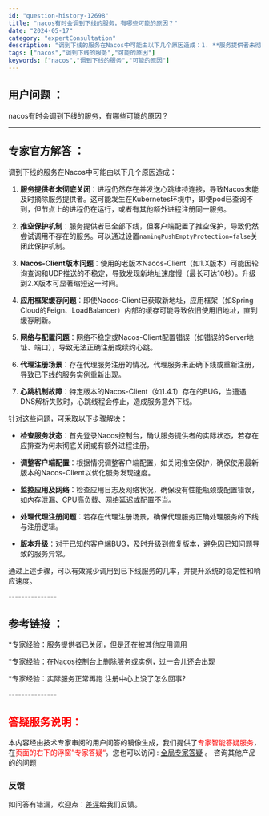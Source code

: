 ```yaml
---
id: "question-history-12698"
title: "nacos有时会调到下线的服务，有哪些可能的原因？"
date: "2024-05-17"
category: "expertConsultation"
description: "调到下线的服务在Nacos中可能由以下几个原因造成：1. **服务提供者未彻底关闭**：进程仍然存在并发送心跳维持连接，导致Nacos未能及时摘除服务提供者。这可能发生在Kubernetes环境中，即使pod已查询不到，但节点上的进程仍在运行，或者有其他额外进程注册同一服务。2. **推空保护机制*"
tags: ["nacos","调到下线的服务","可能的原因"]
keywords: ["nacos","调到下线的服务","可能的原因"]
---
```


## 用户问题 ： 
 nacos有时会调到下线的服务，有哪些可能的原因？  

---------------
## 专家官方解答 ：

调到下线的服务在Nacos中可能由以下几个原因造成：

1. **服务提供者未彻底关闭**：进程仍然存在并发送心跳维持连接，导致Nacos未能及时摘除服务提供者。这可能发生在Kubernetes环境中，即使pod已查询不到，但节点上的进程仍在运行，或者有其他额外进程注册同一服务。

2. **推空保护机制**：服务提供者已全部下线，但客户端配置了推空保护，导致仍然尝试调用不存在的服务。可以通过设置`namingPushEmptyProtection=false`关闭此保护机制。

3. **Nacos-Client版本问题**：使用的老版本Nacos-Client（如1.X版本）可能因轮询查询和UDP推送的不稳定，导致发现新地址速度慢（最长可达10秒）。升级到2.X版本可显著缩短这一时间。

4. **应用框架缓存问题**：即使Nacos-Client已获取新地址，应用框架（如Spring Cloud的Feign、LoadBalancer）内部的缓存可能导致依旧使用旧地址，直到缓存刷新。

5. **网络与配置问题**：网络不稳定或Nacos-Client配置错误（如错误的Server地址、端口），导致无法正确注册或续约心跳。

6. **代理注册场景**：存在代理服务注册的情况，代理服务未正确下线或重新注册，导致已下线的服务实例重新出现。

7. **心跳机制故障**：特定版本的Nacos-Client（如1.4.1）存在的BUG，当遭遇DNS解析失败时，心跳线程会停止，造成服务意外下线。

针对这些问题，可采取以下步骤解决：

- **检查服务状态**：首先登录Nacos控制台，确认服务提供者的实际状态，若存在应排查为何未彻底关闭或有额外进程注册。
  
- **调整客户端配置**：根据情况调整客户端配置，如关闭推空保护，确保使用最新版本的Nacos-Client以优化服务发现速度。
  
- **监控应用及网络**：检查应用日志及网络状况，确保没有性能瓶颈或配置错误，如内存泄漏、CPU高负载、网络延迟或配置不当。
  
- **处理代理注册问题**：若存在代理注册场景，确保代理服务正确处理服务的下线与注册逻辑。
  
- **版本升级**：对于已知的客户端BUG，及时升级到修复版本，避免因已知问题导致的服务异常。

通过上述步骤，可以有效减少调用到已下线服务的几率，并提升系统的稳定性和响应速度。


<font color="#949494">---------------</font> 


## 参考链接 ：

*专家经验：服务提供者已关闭，但是还在被其他应用调用 
 
 *专家经验：在Nacos控制台上删除服务或实例，过一会儿还会出现 
 
 *专家经验：实际服务正常再跑 注册中心上没了怎么回事? 


 <font color="#949494">---------------</font> 
 


## <font color="#FF0000">答疑服务说明：</font> 

本内容经由技术专家审阅的用户问答的镜像生成，我们提供了<font color="#FF0000">专家智能答疑服务</font>，在<font color="#FF0000">页面的右下的浮窗”专家答疑“</font>。您也可以访问 : [全局专家答疑](https://answer.opensource.alibaba.com/docs/intro) 。 咨询其他产品的的问题

### 反馈
如问答有错漏，欢迎点：[差评](https://ai.nacos.io/user/feedbackByEnhancerGradePOJOID?enhancerGradePOJOId=13856)给我们反馈。
